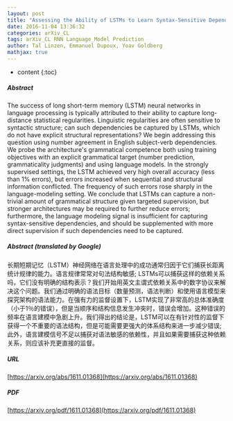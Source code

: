 ```yaml
---
layout: post
title: "Assessing the Ability of LSTMs to Learn Syntax-Sensitive Dependencies"
date: 2016-11-04 13:36:32
categories: arXiv_CL
tags: arXiv_CL RNN Language_Model Prediction
author: Tal Linzen, Emmanuel Dupoux, Yoav Goldberg
mathjax: true
---
```


* content
{:toc}

##### Abstract
The success of long short-term memory (LSTM) neural networks in language processing is typically attributed to their ability to capture long-distance statistical regularities. Linguistic regularities are often sensitive to syntactic structure; can such dependencies be captured by LSTMs, which do not have explicit structural representations? We begin addressing this question using number agreement in English subject-verb dependencies. We probe the architecture's grammatical competence both using training objectives with an explicit grammatical target (number prediction, grammaticality judgments) and using language models. In the strongly supervised settings, the LSTM achieved very high overall accuracy (less than 1% errors), but errors increased when sequential and structural information conflicted. The frequency of such errors rose sharply in the language-modeling setting. We conclude that LSTMs can capture a non-trivial amount of grammatical structure given targeted supervision, but stronger architectures may be required to further reduce errors; furthermore, the language modeling signal is insufficient for capturing syntax-sensitive dependencies, and should be supplemented with more direct supervision if such dependencies need to be captured.

##### Abstract (translated by Google)
长期短期记忆（LSTM）神经网络在语言处理中的成功通常归因于它们捕获长距离统计规律的能力。语言规律常常对句法结构敏感; LSTMs可以捕获这样的依赖关系吗，它们没有明确的结构表示？我们开始用英文主谓式依赖关系中的数字协议来解决这个问题。我们通过明确的语法目标（数量预测，语法判断）和使用语言模型来探究架构的语法能力。在强有力的监督设置下，LSTM实现了非常高的总体准确度（小于1％的错误），但是当顺序和结构信息发生冲突时，错误会增加。这种错误的频率在语言建模中急剧上升。我们得出的结论是，LSTM可以在有针对性的监督下获得一个不重要的语法结构，但是可能需要更强大的体系结构来进一步减少错误;此外，语言建模信号不足以捕获对语法敏感的依赖性，并且如果需要捕获这种依赖关系，则应该补充更直接的监督。

##### URL
[https://arxiv.org/abs/1611.01368](https://arxiv.org/abs/1611.01368)

##### PDF
[https://arxiv.org/pdf/1611.01368](https://arxiv.org/pdf/1611.01368)

